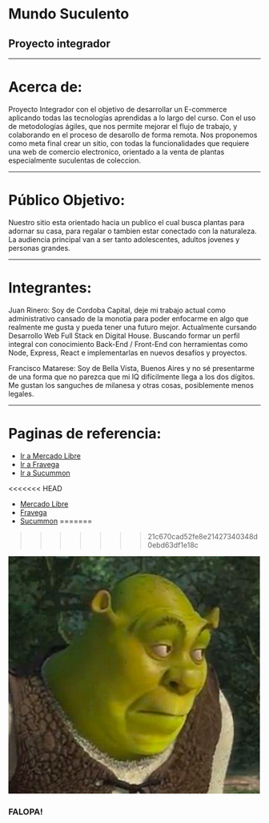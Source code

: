 # Mundo Suculento
<h2> Proyecto integrador </h2>

-----------------------------------------------------------------------
# Acerca de:

Proyecto Integrador con el objetivo de desarrollar un E-commerce aplicando todas las tecnologías aprendidas a lo largo del curso. Con el uso de metodologías ágiles, que nos permite mejorar el flujo de trabajo, y colaborando en el proceso de desarollo de forma remota. Nos proponemos como meta final crear un sitio, con todas la funcionalidades que requiere una web de comercio electronico, orientado a la venta de plantas especialmente suculentas de coleccion.

-----------------------------------------------------------------------
# Público Objetivo:

Nuestro sitio esta orientado hacia un publico el cual busca plantas para adornar su casa, para regalar o tambien estar conectado con la naturaleza. La audiencia principal van a ser tanto adolescentes, adultos jovenes y personas grandes.
 
-----------------------------------------------------------------------
# Integrantes:

Juan Rinero: Soy de Cordoba Capital, deje mi trabajo actual como administrativo cansado de la monotia para poder enfocarme en algo que realmente me gusta y pueda tener una futuro mejor. Actualmente cursando Desarrollo Web Full Stack en Digital House. Buscando formar un perfil integral con conocimiento Back-End / Front-End con herramientas como Node, Express, React e implementarlas en nuevos desafíos y proyectos.

Francisco Matarese: Soy de Bella Vista, Buenos Aires y no sé presentarme de una forma que no parezca que mi IQ difícilmente llega a los dos dígitos. Me gustan los sanguches de milanesa y otras cosas, posiblemente menos legales.


-----------------------------------------------------------------------
# Paginas de referencia:



* <a href="https://www.mercadolibre.com.ar"> Ir a Mercado Libre </a>
* <a href="https://www.fravega.com"> Ir a Fravega </a>
* <a href="https://succumom.com"> Ir a Sucummon </a>

<<<<<<< HEAD
* <a href="https://www.mercadolibre.com.ar"> Mercado Libre </a>
* <a href="https://www.fravega.com"> Fravega </a>
* [Sucummon](https://succumom.com)
=======
>>>>>>> 21c670cad52fe8e21427340348d0ebd63df1e18c

![](Shrek.jpg)
### FALOPA!